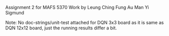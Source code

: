 Assignment 2 for MAFS 5370
Work by 
Leung Ching Fung
Au Man Yi Sigmund

Note:
No doc-strings/unit-test attached for DQN 3x3 board as it is same as DQN 12x12 board, just the running results differ a bit.
